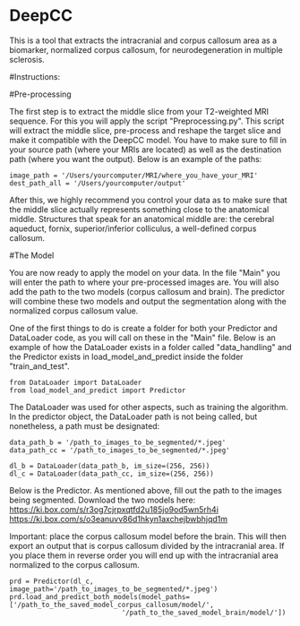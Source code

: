 # DeepCC
This is a tool that extracts the intracranial and corpus callosum area as a biomarker, normalized corpus callosum, for neurodegeneration in multiple sclerosis.

#Instructions:

#Pre-processing

The first step is to extract the middle slice from your T2-weighted MRI sequence. For this you will apply the script "Preprocessing.py". This script will extract the middle slice, pre-process and reshape the target slice and make it compatible with the DeepCC model. You have to make sure to fill in your source path (where your MRIs are located) as well as the destination path (where you want the output). Below is an example of the paths:

    image_path = '/Users/yourcomputer/MRI/where_you_have_your_MRI'
    dest_path_all = '/Users/yourcomputer/output'

After this, we highly recommend you control your data as to make sure that the middle slice actually represents something close to the anatomical middle. Structures that speak for an anatomical middle are: the cerebral aqueduct, fornix, superior/inferior colliculus, a well-defined corpus callosum.


#The Model

You are now ready to apply the model on your data. In the file "Main" you will enter the path to where your pre-processed images are. You will also add the path to the two models (corpus callosum and brain). The predictor will combine these two models and output the segmentation along with the normalized corpus callosum value.

One of the first things to do is create a folder for both your Predictor and DataLoader code, as you will call on these in the "Main" file. Below is an example of how the DataLoader exists in a folder called "data_handling" and the Predictor exists in load_model_and_predict inside the folder "train_and_test".

    from DataLoader import DataLoader
    from load_model_and_predict import Predictor

The DataLoader was used for other aspects, such as training the algorithm. In the predictor object, the DataLoader path is not being called, but nonetheless, a path must be designated:


    data_path_b = '/path_to_images_to_be_segmented/*.jpeg'
    data_path_cc = '/path_to_images_to_be_segmented/*.jpeg'

    dl_b = DataLoader(data_path_b, im_size=(256, 256))
    dl_c = DataLoader(data_path_cc, im_size=(256, 256))


Below is the Predictor. As mentioned above, fill out the path to the images being segmented. Download the two models here: https://ki.box.com/s/r3og7cjrpxqtfd2u185jo9od5wn5rh4i
https://ki.box.com/s/o3eanuvv86d1hkyn1axchejbwbhjqd1m


Important: place the corpus callosum model before the brain. This will then export an output that is corpus callosum divided by the intracranial area. If you place them in reverse order you will end up with the intracranial area normalized to the corpus callosum.


    prd = Predictor(dl_c, image_path='/path_to_images_to_be_segmented/*.jpeg')
    prd.load_and_predict_both_models(model_paths=['/path_to_the_saved_model_corpus_callosum/model/',
                                '/path_to_the_saved_model_brain/model/'])
